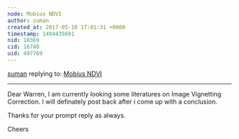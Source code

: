 ```yaml
---
node: Mobius NDVI
author: suman
created_at: 2017-05-10 17:01:31 +0000
timestamp: 1494435691
nid: 10369
cid: 16740
uid: 497769
---
```




[suman](../profile/suman) replying to: [Mobius NDVI](../notes/cfastie/04-26-2014/mobius-ndvi)

----
Dear Warren, 
                     I am currently looking some literatures on Image Vignetting Correction. I will definately post back after i come up with a conclusion.

Thanks for your prompt reply as always.

Cheers